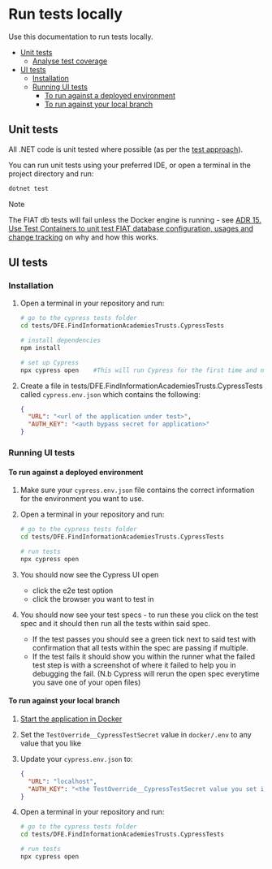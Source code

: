 # Run tests locally

Use this documentation to run tests locally.

- [Unit tests](#unit-tests)
  - [Analyse test coverage](#analyse-test-coverage)
- [UI tests](#ui-tests)
  - [Installation](#installation)
  - [Running UI tests](#running-ui-tests)
    - [To run against a deployed environment](#to-run-against-a-deployed-environment)
    - [To run against your local branch](#to-run-against-your-local-branch)

## Unit tests

All .NET code is unit tested where possible (as per the [test approach][test-approach]).

You can run unit tests using your preferred IDE, or open a terminal in the project directory and run:

```bash
dotnet test
```

> [!NOTE]
> The FIAT db tests will fail unless the Docker engine is running - see [ADR 15. Use Test Containers to unit test FIAT database configuration, usages and change tracking][adr-15] on why and how this works.

## UI tests

### Installation

1. Open a terminal in your repository and run:

    ```bash
    # go to the cypress tests folder
    cd tests/DFE.FindInformationAcademiesTrusts.CypressTests

    # install dependencies
    npm install    
    
    # set up Cypress
    npx cypress open    #This will run Cypress for the first time and notify you of such, it should then setup Cypress locally for you.
    ```

2. Create a file in tests/DFE.FindInformationAcademiesTrusts.CypressTests called `cypress.env.json` which contains the following:

    ```json
    {
      "URL": "<url of the application under test>",
      "AUTH_KEY": "<auth bypass secret for application>"
    }
    ```

### Running UI tests

#### To run against a deployed environment

1. Make sure your `cypress.env.json` file contains the correct information for the environment you want to use.

2. Open a terminal in your repository and run:

    ```bash
    # go to the cypress tests folder
    cd tests/DFE.FindInformationAcademiesTrusts.CypressTests

    # run tests 
    npx cypress open
    ```

3. You should now see the Cypress UI open

    - click the e2e test option
    - click the browser you want to test in

4. You should now see your test specs - to run these you click on the test spec and it should then run all the tests within said spec.

    - If the test passes you should see a green tick next to said test with confirmation that all tests within the spec are passing if multiple.
    - If the test fails it should show you within the runner what the failed test step is with a screenshot of where it failed to help you in debugging the fail. (N.b Cypress will rerun the open spec everytime you save one of your open files)

#### To run against your local branch

1. [Start the application in Docker][docker-run]
2. Set the `TestOverride__CypressTestSecret` value in `docker/.env` to any value that you like
3. Update your `cypress.env.json` to:

    ```json
    {
      "URL": "localhost",
      "AUTH_KEY": "<the TestOverride__CypressTestSecret value you set in step 2>"
    }
    ```

4. Open a terminal in your repository and run:

    ```bash
    # go to the cypress tests folder
    cd tests/DFE.FindInformationAcademiesTrusts.CypressTests

    # run tests 
    npx cypress open
    ```

[adr-15]: adrs/0015-use-test-containers-to-unit-test-fiat-database.md
[docker-run]: ./docker.md#how
[test-approach]: ./test-approach.md
